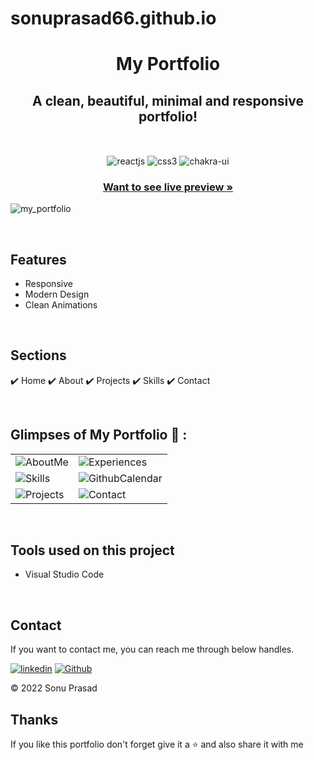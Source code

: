 # sonuprasad66.github.io

<h1 align="center">My Portfolio</h1> 

<h2 align="center"> A clean, beautiful, minimal and responsive portfolio!</h2>

<br />
<p align="center">
    <img src="https://img.shields.io/badge/React-20232A?style=for-the-badge&logo=react&logoColor=61DAFB"  align="center" alt="reactjs" />
   <img src = "https://img.shields.io/badge/css3-%231572B6.svg?style=for-the-badge&logo=css3&logoColor=white" align="center" alt="css3">
   <img src = "https://img.shields.io/badge/chakra ui-%234ED1C5.svg?style=for-the-badge&logo=chakraui&logoColor=white" align="center" alt="chakra-ui"/>
   
</p>

<h3 align="center"><a href="https://sonuprasad66.github.io/"><strong>Want to see live preview »</strong></a></h3>

![my_portfolio](https://user-images.githubusercontent.com/101389401/193114981-e8ec3a77-64c0-40f8-8aa0-4f15370e237f.png)

<br/>

## Features
- Responsive
- Modern Design
- Clean Animations
<br/>

## Sections
✔️ Home
✔️ About
✔️ Projects
✔️ Skills
✔️ Contact

<br/>

## Glimpses of My Portfolio 🙈 :




<table>
   <tr>
    <td><img src="https://user-images.githubusercontent.com/101389401/193118647-d137a79f-a1cb-411e-907d-d695858d77d2.png" alt="AboutMe" /></td>
    <td><img src="https://user-images.githubusercontent.com/101389401/193118968-6295e920-6625-49b1-94f7-a1745c85e261.png" alt="Experiences" /></td>
  </tr>
  <tr>
    <td><img src="https://user-images.githubusercontent.com/101389401/193119101-3ae71ca2-d121-493d-b4f7-fbb916b0186a.png" alt="Skills" /></td>
    <td><img src="https://user-images.githubusercontent.com/101389401/193119314-de93e627-8c32-4f6f-9be5-bc62d7e6a2c8.png" alt="GithubCalendar" /></td>
  </tr>
  <tr>
    <td><img src="https://user-images.githubusercontent.com/101389401/193119628-f87fe722-c406-482f-9a2a-e9f83cbe8eca.png" alt="Projects" /></td>
    <td><img src="https://user-images.githubusercontent.com/101389401/193119828-ae3bdeed-e497-4266-85a9-88408856138f.png" alt="Contact" /></td>
  </tr>
</table>

<br/>

## Tools used on this project

- Visual Studio Code

<br/>

## Contact

If you want to contact me, you can reach me through below handles.

[![linkedin](https://img.shields.io/badge/sonuprasad66-0077B5?style=for-the-badge&logo=linkedin&logoColor=white)](https://www.linkedin.com/in/sonuprasad66/)
[![Github](https://img.shields.io/badge/sonuprasad66-20232A?style=for-the-badge&logo=Github&logoColor=white)](https://github.com/sonuprasad66/)

© 2022 Sonu Prasad




## Thanks
<p> If you like this portfolio don't forget give it a ⭐ and also share it with me <p/>
<br/>

